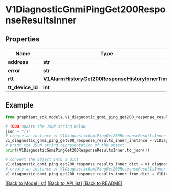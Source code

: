 # V1DiagnosticGnmiPingGet200ResponseResultsInner


## Properties

Name | Type | Description | Notes
------------ | ------------- | ------------- | -------------
**address** | **str** |  | [optional] 
**error** | **str** |  | [optional] 
**rtt** | [**V1AlarmHistoryGet200ResponseHistoryInnerTime**](V1AlarmHistoryGet200ResponseHistoryInnerTime.md) |  | [optional] 
**tt_device_id** | **int** |  | [optional] 

## Example

```python
from graphiant_sdk.models.v1_diagnostic_gnmi_ping_get200_response_results_inner import V1DiagnosticGnmiPingGet200ResponseResultsInner

# TODO update the JSON string below
json = "{}"
# create an instance of V1DiagnosticGnmiPingGet200ResponseResultsInner from a JSON string
v1_diagnostic_gnmi_ping_get200_response_results_inner_instance = V1DiagnosticGnmiPingGet200ResponseResultsInner.from_json(json)
# print the JSON string representation of the object
print(V1DiagnosticGnmiPingGet200ResponseResultsInner.to_json())

# convert the object into a dict
v1_diagnostic_gnmi_ping_get200_response_results_inner_dict = v1_diagnostic_gnmi_ping_get200_response_results_inner_instance.to_dict()
# create an instance of V1DiagnosticGnmiPingGet200ResponseResultsInner from a dict
v1_diagnostic_gnmi_ping_get200_response_results_inner_from_dict = V1DiagnosticGnmiPingGet200ResponseResultsInner.from_dict(v1_diagnostic_gnmi_ping_get200_response_results_inner_dict)
```
[[Back to Model list]](../README.md#documentation-for-models) [[Back to API list]](../README.md#documentation-for-api-endpoints) [[Back to README]](../README.md)



